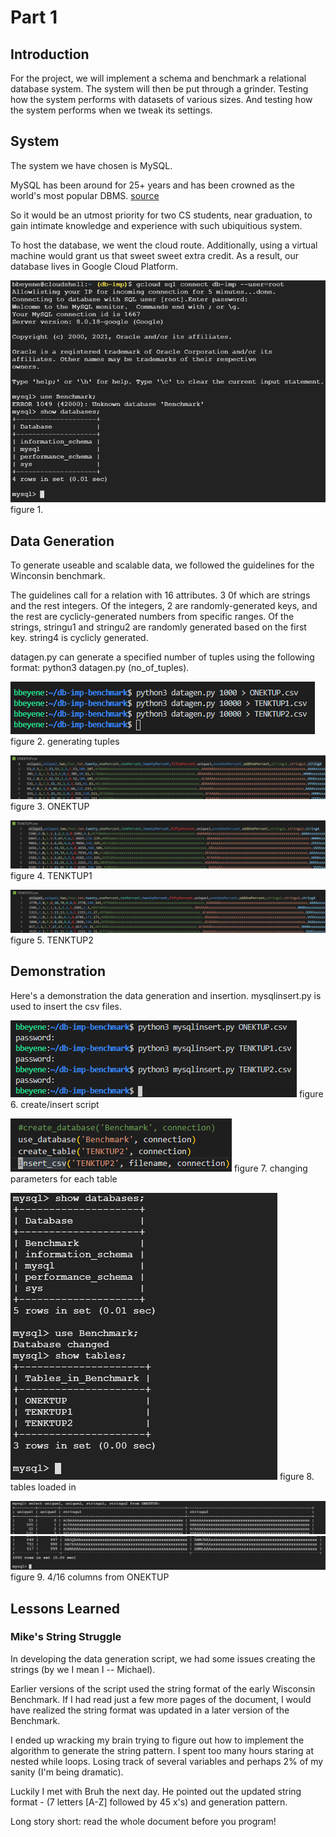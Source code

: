 # Part 1

## Introduction

For the project, we will implement a schema and benchmark a relational database system. The system will then be put through a grinder. Testing how the system performs with datasets of various sizes. And testing how the system performs when we tweak its settings.

## System

The system we have chosen is MySQL.

MySQL has been around for 25+ years and has been crowned as the world's most popular DBMS. [source](https://community.idera.com/database-tools/blog/b/community_blog/posts/why-is-mysql-so-popular#:~:text=MySQL%20has%20emerged%20as%20the,such%20as%20MongoDB%20and%20PostgreSQL.)

So it would be an utmost priority for two CS students, near graduation, to gain intimate knowledge and experience with such ubiquitious system.

To host the database, we went the cloud route. Additionally, using a virtual machine would grant us that sweet sweet extra credit. As a result, our database lives in Google Cloud Platform.

![GCP MySQL instance](./screenshots/mysql1.PNG)
figure 1.

## Data Generation

To generate useable and scalable data, we followed the guidelines for the Winconsin benchmark.

The guidelines call for a relation with 16 attributes. 3 0f which are strings and the rest integers. Of the integers, 2 are randomly-generated keys, and the rest are cyclicly-generated numbers from specific ranges. Of the strings, stringu1 and stringu2 are randomly generated based on the first key. string4 is cyclicly generated.

datagen.py can generate a specified number of tuples using the following format: python3 datagen.py (no_of_tuples).

![calling datagen.py](./screenshots/datagen1.PNG)
figure 2. generating tuples

![datagen.py output 1](./screenshots/datagen2.PNG)
figure 3. ONEKTUP

![datagen.py output 2](./screenshots/datagen3.PNG)
figure 4. TENKTUP1

![datagen.py output 3](./screenshots/datagen4.PNG)
figure 5. TENKTUP2

## Demonstration

Here's a demonstration the data generation and insertion. mysqlinsert.py is used to insert the csv files.

![mysqlinsert.py run](./screenshots/insert1.PNG)
figure 6. create/insert script

![mysqlinsert.py code](./screenshots/insert2.PNG)
figure 7. changing parameters for each table

![GCP MySQL database and tables](./screenshots/mysql2.PNG)
figure 8. tables loaded in

![GCP MySQL ONEKTUP 1](./screenshots/mysql3.PNG)  
![GCP MySQL ONEKTUP 2](./screenshots/mysql4.PNG)
figure 9. 4/16 columns from ONEKTUP

## Lessons Learned

### Mike's String Struggle

In developing the data generation script, we had some issues creating the strings (by we I mean I -- Michael).

Earlier versions of the script used the string format of the early Wisconsin Benchmark. If I had read just a few more pages of the document, I would have realized the string format was updated in a later version of the Benchmark.

I ended up wracking my brain trying to figure out how to implement the algorithm to generate the string pattern. I spent too many hours staring at nested while loops. Losing track of several variables and perhaps 2% of my sanity (I'm being dramatic).

Luckily I met with Bruh the next day. He pointed out the updated string format - (7 letters [A-Z] followed by 45 x's) and generation pattern.

Long story short: read the whole document before you program!
